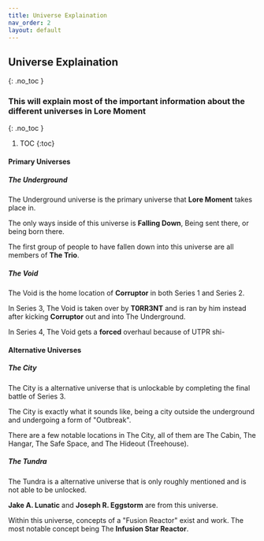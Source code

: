```yaml
---
title: Universe Explaination
nav_order: 2
layout: default
---
```


## Universe Explaination
{: .no_toc }

### This will explain most of the important information about the different universes in Lore Moment
{: .no_toc }


1. TOC
{:toc}


#### Primary Universes

##### The Underground

The Underground universe is the primary universe that **Lore Moment** takes place in.

The only ways inside of this universe is **Falling Down**, Being sent there, or being born there.

The first group of people to have fallen down into this universe are all members of **The Trio**.

##### The Void

The Void is the home location of **Corruptor** in both Series 1 and Series 2.

In Series 3, The Void is taken over by **T0RR3NT** and is ran by him instead after kicking **Corruptor** out and into The Underground.

In Series 4, The Void gets a **forced** overhaul because of UTPR shi-

#### Alternative Universes

##### The City

The City is a alternative universe that is unlockable by completing the final battle of Series 3.

The City is exactly what it sounds like, being a city outside the underground and undergoing a form of "Outbreak".

There are a few notable locations in The City, all of them are The Cabin, The Hangar, The Safe Space, and The Hideout (Treehouse).

##### The Tundra

The Tundra is a alternative universe that is only roughly mentioned and is not able to be unlocked.

**Jake A. Lunatic** and **Joseph R. Eggstorm** are from this universe.

Within this universe, concepts of a "Fusion Reactor" exist and work.  The most notable concept being The **Infusion Star Reactor**.



